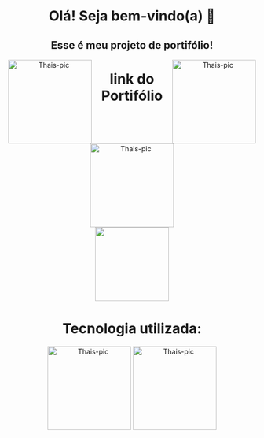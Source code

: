 <h1 align="center" >Olá! Seja bem-vindo(a) 👋</h1>
<h2 align="center">Esse é meu projeto de portifólio!</h2>
<div align="center">


  <img align="right" height="170" width="170" alt="Thais-pic" title="Thais-pic" src="https://i.pinimg.com/originals/48/5e/83/485e83ad5709e90ba5a0cffccb717e08.gif" />
  <img align="left" height="170" width="170" alt="Thais-pic" title="Thais-pic" src="http://pa1.narvii.com/6824/63f8ca1a102a0dbc4d71539b5769cb79ceff6673_00.gif" />
  </div>
<h1 align="center" >link do Portifólio</h1>
<div align="center">
<img align="center" height="170" width="170" alt="Thais-pic" title="Thais-pic" src="https://i.pinimg.com/originals/b6/fd/18/b6fd1893a54478eb393d13c5d1994ef7.gif" />
</div>
<div align="center">

<a href="https://portifolio-five-xi.vercel.app" target="_blank">
  <img height="150em" src="https://mestreacasa.gva.es/c/document_library/get_file?folderId=500027157917&name=DLFE-2489922.gif"/></img>
  </a>
</div>
<div align="center">
<h1 align="center" >Tecnologia utilizada:</h1>
<img align="center" height="170" width="170" alt="Thais-pic" title="Thais-pic" src="https://cdn-icons-png.flaticon.com/512/5968/5968267.png" />
<img align="center" height="170" width="170" alt="Thais-pic" title="Thais-pic" src="https://cdn-icons-png.flaticon.com/512/5968/5968242.png" />

</div>

